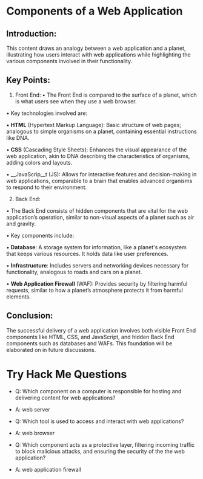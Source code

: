 # Components of a Web Application 

## Introduction: 
This content draws an analogy between a web application and a planet, illustrating how users interact with web applications while highlighting the various components involved in their functionality. 

## Key Points: 

1. Front End: 
• The Front End is compared to the surface of a planet, which is what users see when they use a web browser. 

• Key technologies involved are: 

• __HTML__ (Hypertext Markup Language): Basic structure of web pages; analogous to simple organisms on a planet, containing essential instructions like DNA. 

• __CSS__ (Cascading Style Sheets): Enhances the visual appearance of the web application, akin to DNA describing the characteristics of organisms, adding colors and layouts. 

• __JavaScrip__t (JS): Allows for interactive features and decision-making in web applications, comparable to a brain that enables advanced organisms to respond to their environment. 

2. Back End: 

• The Back End consists of hidden components that are vital for the web application’s operation, similar to non-visual aspects of a planet such as air and gravity. 

• Key components include: 

• __Database__: A storage system for information, like a planet's ecosystem that keeps various resources. It holds data like user preferences. 

• __Infrastructure__: Includes servers and networking devices necessary for functionality, analogous to roads and cars on a planet. 

• __Web Application Firewall__ (WAF): Provides security by filtering harmful requests, similar to how a planet’s atmosphere protects it from harmful elements. 

## Conclusion: 
The successful delivery of a web application involves both visible Front End components like HTML, CSS, and JavaScript, and hidden Back End components such as databases and WAFs. This foundation will be elaborated on in future discussions.

# Try Hack Me Questions

- Q: Which component on a computer is responsible for hosting and delivering content for web applications?

- A: web server

- Q: Which tool is used to access and interact with web applications?

- A: web browser

- Q: Which component acts as a protective layer, filtering incoming traffic to block malicious attacks, and ensuring the security of the the web application?

- A: web application firewall